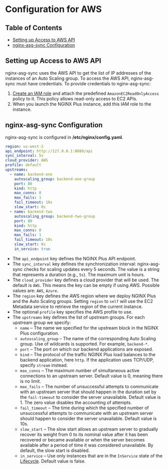 # Configuration for AWS

<!-- START doctoc generated TOC please keep comment here to allow auto update -->
<!-- DON'T EDIT THIS SECTION, INSTEAD RE-RUN doctoc TO UPDATE -->
## Table of Contents

- [Setting up Access to AWS API](#setting-up-access-to-aws-api)
- [nginx-asg-sync Configuration](#nginx-asg-sync-configuration)

<!-- END doctoc generated TOC please keep comment here to allow auto update -->

## Setting up Access to AWS API

nginx-asg-sync uses the AWS API to get the list of IP addresses of the instances of an Auto Scaling group. To access the
AWS API, nginx-asg-sync must have credentials. To provide credentials to nginx-asg-sync:

1. [Create an IAM role](http://docs.aws.amazon.com/AWSEC2/latest/UserGuide/iam-roles-for-amazon-ec2.html) and attach the
   predefined `AmazonEC2ReadOnlyAccess` policy to it. This policy allows read-only access to EC2 APIs.
2. When you launch the NGINX Plus instance, add this IAM role to the instance.

## nginx-asg-sync Configuration

nginx-asg-sync is configured in **/etc/nginx/config.yaml**.

```yaml
region: us-west-2
api_endpoint: http://127.0.0.1:8080/api
sync_interval: 5s
cloud_provider: AWS
profile: default
upstreams:
  - name: backend-one
    autoscaling_group: backend-one-group
    port: 80
    kind: http
    max_conns: 0
    max_fails: 1
    fail_timeout: 10s
    slow_start: 0s
  - name: backend-two
    autoscaling_group: backend-two-group
    port: 80
    kind: http
    max_conns: 0
    max_fails: 1
    fail_timeout: 10s
    slow_start: 0s
    in_service: true
```

- The `api_endpoint` key defines the NGINX Plus API endpoint.
- The `sync_interval` key defines the synchronization interval: nginx-asg-sync checks for scaling updates
  every 5 seconds. The value is a string that represents a duration (e.g., `5s`). The maximum unit is hours.
- The `cloud_provider` key defines a cloud provider that will be used. The default is `AWS`. This means the key can be
  empty if using AWS. Possible values are: `AWS`, `Azure`.
- The `region` key defines the AWS region where we deploy NGINX Plus and the Auto Scaling groups. Setting `region` to
  `self` will use the EC2 Metadata service to retrieve the region of the current instance.
- The optional `profile` key specifies the AWS profile to use.
- The `upstreams` key defines the list of upstream groups. For each upstream group we specify:
  - `name` – The name we specified for the upstream block in the NGINX Plus configuration.
  - `autoscaling_group` – The name of the corresponding Auto Scaling group. Use of wildcards is supported. For example,
    `backend-*`.
  - `port` – The port on which our backend applications are exposed.
  - `kind` – The protocol of the traffic NGINX Plus load balances to the backend application, here `http`. If the
    application uses TCP/UDP, specify `stream` instead.
  - `max_conns` – The maximum number of simultaneous active connections to an upstream server. Default value is 0,
    meaning there is no limit.
  - `max_fails` – The number of unsuccessful attempts to communicate with an upstream server that should happen in the
    duration set by the `fail-timeout` to consider the server unavailable. Default value is 1. The zero value disables
    the accounting of attempts.
  - `fail_timeout` – The time during which the specified number of unsuccessful attempts to communicate with an upstream
    server should happen to consider the server unavailable. Default value is 10s.
  - `slow_start` – The slow start allows an upstream server to gradually recover its weight from 0 to its nominal value
    after it has been recovered or became available or when the server becomes available after a period of time it was
    considered unavailable. By default, the slow start is disabled.
  - `in_service` – Use only instances that are in the `InService` state of the
    [Lifecycle](https://docs.aws.amazon.com/autoscaling/ec2/userguide/AutoScalingGroupLifecycle.html). Default value is
    false.
